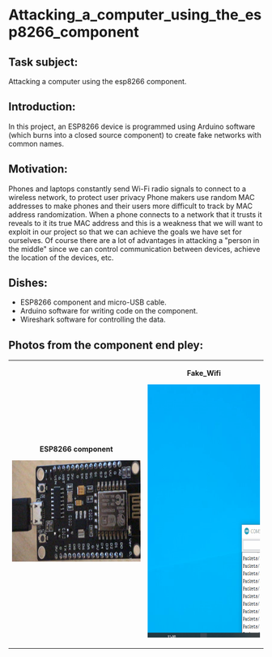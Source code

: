 # Attacking_a_computer_using_the_esp8266_component



## Task subject:

Attacking a computer using the esp8266 component.

## Introduction:

In this project,
an ESP8266 device is programmed using Arduino software (which burns into a closed source component) to create fake networks with common names.

## Motivation:

Phones and laptops constantly send Wi-Fi radio signals to connect to a wireless network,
to protect user privacy Phone makers use random MAC addresses to make phones and their users more difficult to track by MAC address randomization.
When a phone connects to a network that it trusts it reveals to it its true MAC address and this is a weakness that we will want to exploit in 
our project so that we can achieve the goals we have set for ourselves.
Of course there are a lot of advantages in attacking a "person in the middle" since we can control communication between devices,
achieve the location of the devices, etc.

## Dishes:

- ESP8266 component and micro-USB cable.
- Arduino software for writing code on the component.
- Wireshark software for controlling the data.

## Photos from the component end pley:

<table cellspacing="10">
<tbody>
<tr>
<td style="text-align: center;">
<p style="text-align: center;"><strong> ESP8266 component <br/> </strong></p>
<p> <img src="https://github.com/ronleib/Attacking_a_computer_using_the_esp8266_component/blob/main/PICTURES/ESP8266.jpeg" width="400px" height="200px" /></p>
</td>
<td style="text-align: center;">
<p style="text-align: center;"><strong>Fake_Wifi <br/> </strong></p>
<p> <img src="https://github.com/ronleib/Attacking_a_computer_using_the_esp8266_component/blob/main/PICTURES/Fake_Wifi.gif" width="350" height="500"> </p>
</td>
</tbody>
</table>
